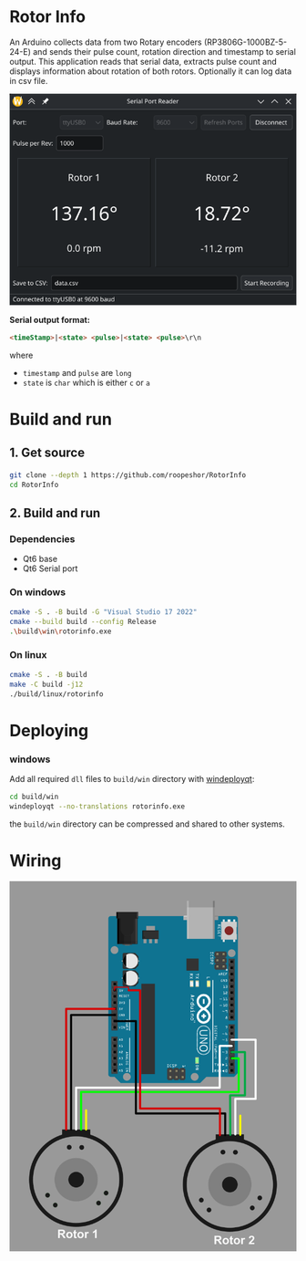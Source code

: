 # Rotor Info
An Arduino collects data from two Rotary encoders (RP3806G-1000BZ-5-24-E) and sends their pulse count, rotation direction and timestamp to serial output.
This application reads that serial data, extracts pulse count and displays information about rotation of both rotors. Optionally it can log data in csv file.

![UI](images/interface.png)


**Serial output format:**

```html 
<timeStamp>|<state> <pulse>|<state> <pulse>\r\n
```

where
* `timestamp` and `pulse` are `long`
* `state` is `char` which is either `c` or `a`


# Build and run
## 1. Get source
```bash
git clone --depth 1 https://github.com/roopeshor/RotorInfo
cd RotorInfo
```
## 2. Build and run
### Dependencies
* Qt6 base
* Qt6 Serial port
### On windows
```bash
cmake -S . -B build -G "Visual Studio 17 2022"
cmake --build build --config Release
.\build\win\rotorinfo.exe
```

### On linux
```bash
cmake -S . -B build
make -C build -j12
./build/linux/rotorinfo
```

# Deploying

### windows
Add all required `dll` files to `build/win` directory with [windeployqt](https://doc.qt.io/qt-6/windows-deployment.html):
```bash
cd build/win
windeployqt --no-translations rotorinfo.exe
```

the `build/win` directory can be compressed and shared to other systems.

# Wiring

![Circuit](arduino/connection.png)
